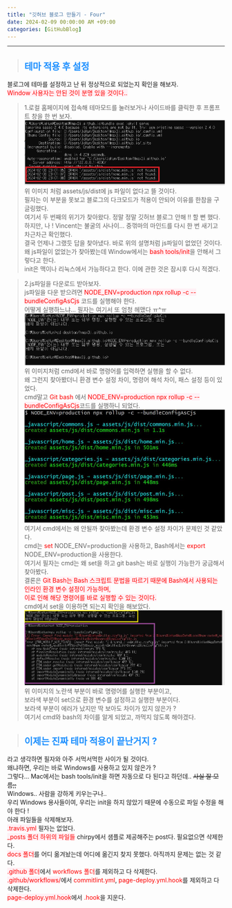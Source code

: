 ```yaml
---
title: "깃허브 블로그 만들기 - Four"
date: 2024-02-09 00:00:00 AM +09:00
categories: [GitHubBlog]
---
```

***

>## <span style='color:#1E90FF'>테마 적용 후 설정</span>
블로그에 테마를 설정하고 난 뒤 정상적으로 되었는지 확인을 해보자. <br>
<span style='background-color:LavenderBlush; color:red'>Window 사용자는 안된 것이 분명 있을 것이다..</span> <br>

>1.로컬 홈페이지에 접속해 테마모드를 눌러보거나 사이드바를 클릭한 후 프롬프트 창을 한 번 보자. <br>
![gitSet1](/assets/img/postImg/GitHubBlog/createBlog4/gitHubSetting1.JPG) <br>
위 이미지 처럼 assets/js/dist에 js 파일이 없다고 뜰 것이다. <br>
필자는 이 부분을 못보고 블로그의 다크모드가 적용이 안되어 이유를 한참을 구글링했다. <br>
여기서 두 번째의 위기가 찾아왔다. 정말 정말 깃허브 블로그 안해 !! 할 뻔 했다. <br>
하지만, 나 ! Vincent는 불굴의 사나이... 중꺾마의 마인드를 다시 한 번 새기고 차근차근 확인했다. <br>
결국 언제나 그랬듯 답을 찾아냈다. 바로 위의 설명처럼 js파일이 없었던 것이다. <br>
왜 js파일이 없었는가 찾아봤는데 Window에서는 <span style='background-color:LavenderBlush; color:red'>bash tools/init</span>을 안해서 그렇다고 한다. <br>
init은 맥이나 리눅스에서 가능하다고 한다. 이에 관한 것은 잠시후 다시 적겠다.<br>

>2.js파일을 다운로드 받아보자. <br>
js파일을 다운 받으려면 <span style='background-color:LavenderBlush; color:red'>NODE_ENV=production npx rollup -c --bundleConfigAsCjs</span> 코드를 실행해야 한다. <br>
어떻게 실행하느냐... 필자는 여기서 또 엄청 헤맸다 ㅠ^ㅠ <br>
![gitSet2](/assets/img/postImg/GitHubBlog/createBlog4/gitHubSetting2.JPG) <br>
위 이미지처럼 cmd에서 바로 명령어를 입력하면 실행을 할 수 없다. <br>
왜 그런지 찾아봤더니 환경 변수 설정 차이, 명령어 해석 차이, 패스 설정 등이 있었다. <br>
cmd말고 <span style='color:red'>Git bash</span> 에서 <span style='background-color:LavenderBlush; color:red'>NODE_ENV=production npx rollup -c --bundleConfigAsCjs</span>코드를 실행하니 되었다. <br>
![gitSet3](/assets/img/postImg/GitHubBlog/createBlog4/gitHubSetting3.JPG) <br>
여기서 cmd에서는 왜 안될까 찾아봤는데 환경 변수 설정 차이가 문제인 것 같았다. <br>
cmd는 <span style='color:red'>set</span> NODE_ENV=production을 사용하고, Bash에서는 <span style='color:red'>export</span> NODE_ENV=production을 사용한다. <br>
여기서 필자는 cmd는 왜 set을 하고 git bash는 바로 실행이 가능한가 궁금해서 찾아봤다. <br>
결론은 <span style='background-color:LavenderBlush; color:red'>Git Bash는 Bash 스크립트 문법을 따르기 때문에 Bash에서 사용되는 인라인 환경 변수 설정이 가능하며, <br> 이로 인해 해당 명령어를 바로 실행할 수 있는 것이다.</span> <br>
cmd에서 set을 이용하면 되는지 확인을 해보았다. <br>
![gitSet4](/assets/img/postImg/GitHubBlog/createBlog4/gitHubSetting4.JPG) <br>
위 이미지의 노란색 부분이 바로 명령어를 실행한 부분이고, <br>
보라색 부분이 set으로 환경 변수를 설정하고 실행한 부분이다. <br>
보라색 부분이 에러가 났지만 딱 보아도 차이가 있지 않은가 ? <br>
여기서 cmd와 bash의 차이를 알게 되었고, 까먹지 않도록 해야겠다. <br>

>## <span style='color:#1E90FF'>이제는 진짜 테마 적용이 끝난거지 ?</span>
라고 생각하면 필자와 아주 서먹서먹한 사이가 될 것이다. <br>
왜냐하면, 우리는 바로 Windows를 사용하고 있지 않은가 ? <br>
그렇다... Mac에서는 bash tools/init을 하면 자동으로 다 된다고 하던데.. ~~사실 잘 모름;;~~ <br>
Windows.. 사람을 강하게 키우는구나.. <br>
우리 Windows 용사들이여, 우리는 init을 하지 않았기 때문에 수동으로 파일 수정을 해야 한다 ! <br>
아래 파일들을 삭제해보자. <br>
<span style='background-color:LavenderBlush; color:red'>.travis.yml</span> 필자는 없었다. <br>
<span style='background-color:LavenderBlush; color:red'>_posts 폴더 하위의 파일들</span> chirpy에서 샘플로 제공해주는 post다. 필요없으면 삭제한다. <br>
<span style='background-color:LavenderBlush; color:red'>docs 폴더</span>를 어디 옮겨놨는데 어디에 옮긴지 찾지 못했다. 아직까지 문제는 없는 것 같다. <br>
<span style='background-color:LavenderBlush; color:red'>.github 폴더</span>에서
<span style='color:red'>workflows 폴더</span>를 제외하고 다 삭제한다. <br>
<span style='background-color:LavenderBlush; color:red'>.github/workflows/</span>에서
<span style='color:red'>commitlint.yml</span>,
<span style='color:red'>page-deploy.yml.hook</span>를 제외하고 다 삭제한다. <br>
<span style='background-color:LavenderBlush; color:red'>page-deploy.yml.hook</span>에서
<span style='color:red'>.hook</span>을 지운다. <br>
